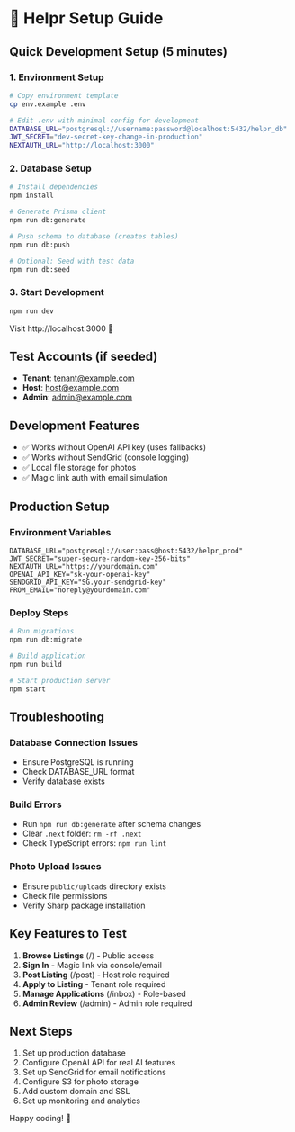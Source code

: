 # 🚀 Helpr Setup Guide

## Quick Development Setup (5 minutes)

### 1. Environment Setup
```bash
# Copy environment template
cp env.example .env

# Edit .env with minimal config for development
DATABASE_URL="postgresql://username:password@localhost:5432/helpr_db"
JWT_SECRET="dev-secret-key-change-in-production"
NEXTAUTH_URL="http://localhost:3000"
```

### 2. Database Setup
```bash
# Install dependencies
npm install

# Generate Prisma client
npm run db:generate

# Push schema to database (creates tables)
npm run db:push

# Optional: Seed with test data
npm run db:seed
```

### 3. Start Development
```bash
npm run dev
```

Visit http://localhost:3000 🎉

## Test Accounts (if seeded)
- **Tenant**: tenant@example.com
- **Host**: host@example.com  
- **Admin**: admin@example.com

## Development Features
- ✅ Works without OpenAI API key (uses fallbacks)
- ✅ Works without SendGrid (console logging)
- ✅ Local file storage for photos
- ✅ Magic link auth with email simulation

## Production Setup

### Environment Variables
```env
DATABASE_URL="postgresql://user:pass@host:5432/helpr_prod"
JWT_SECRET="super-secure-random-key-256-bits"
NEXTAUTH_URL="https://yourdomain.com"
OPENAI_API_KEY="sk-your-openai-key"
SENDGRID_API_KEY="SG.your-sendgrid-key"
FROM_EMAIL="noreply@yourdomain.com"
```

### Deploy Steps
```bash
# Run migrations
npm run db:migrate

# Build application
npm run build

# Start production server
npm start
```

## Troubleshooting

### Database Connection Issues
- Ensure PostgreSQL is running
- Check DATABASE_URL format
- Verify database exists

### Build Errors
- Run `npm run db:generate` after schema changes
- Clear `.next` folder: `rm -rf .next`
- Check TypeScript errors: `npm run lint`

### Photo Upload Issues
- Ensure `public/uploads` directory exists
- Check file permissions
- Verify Sharp package installation

## Key Features to Test

1. **Browse Listings** (/) - Public access
2. **Sign In** - Magic link via console/email
3. **Post Listing** (/post) - Host role required
4. **Apply to Listing** - Tenant role required
5. **Manage Applications** (/inbox) - Role-based
6. **Admin Review** (/admin) - Admin role required

## Next Steps

1. Set up production database
2. Configure OpenAI API for real AI features
3. Set up SendGrid for email notifications
4. Configure S3 for photo storage
5. Add custom domain and SSL
6. Set up monitoring and analytics

Happy coding! 🎉
